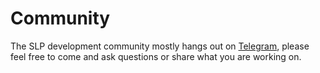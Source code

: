 # Community

The SLP development community mostly hangs out on [Telegram](https://t.me/simpleledger), please feel free to come and ask questions or share what you are working on.
